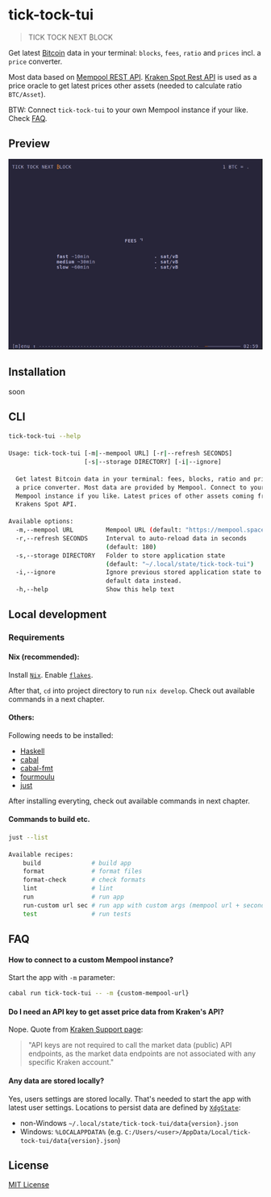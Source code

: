 # tick-tock-tui

> TICK TOCK NEXT ₿LOCK

Get latest [Bitcoin](https://bitcoin.org) data in your terminal: `blocks`, `fees`, `ratio` and `prices` incl. a `price` converter.

Most data based on [Mempool REST API](https://mempool.space/docs/api/rest). [Kraken Spot Rest API](https://docs.kraken.com/api/docs/rest-api/get-ticker-information) is used as a price oracle to get latest prices other assets (needed to calculate ratio `BTC/Asset`).

BTW: Connect `tick-tock-tui` to your own Mempool instance if your like. Check [FAQ](./#faq).

## Preview

<a href="demo/tick-tock-demo.gif">
  <img alt="preview" src="demo/tick-tock-demo.gif" />
</a>


## Installation

soon


## CLI

```sh
tick-tock-tui --help

Usage: tick-tock-tui [-m|--mempool URL] [-r|--refresh SECONDS]
                     [-s|--storage DIRECTORY] [-i|--ignore]

  Get latest Bitcoin data in your terminal: fees, blocks, ratio and prices incl.
  a price converter. Most data are provided by Mempool. Connect to your own
  Mempool instance if you like. Latest prices of other assets coming from
  Krakens Spot API.

Available options:
  -m,--mempool URL         Mempool URL (default: "https://mempool.space")
  -r,--refresh SECONDS     Interval to auto-reload data in seconds
                           (default: 180)
  -s,--storage DIRECTORY   Folder to store application state
                           (default: "~/.local/state/tick-tock-tui")
  -i,--ignore              Ignore previous stored application state to use
                           default data instead.
  -h,--help                Show this help text
```

## Local development

### Requirements

#### Nix (recommended):

Install [`Nix`](https://zero-to-nix.com/start/install). Enable [`flakes`](https://zero-to-nix.com/concepts/flakes).

After that, `cd` into project directory to run `nix develop`. Check out available commands in a next chapter.

#### Others:

Following needs to be installed:

- [Haskell](https://www.haskell.org)
- [cabal](https://cabal.readthedocs.io)
- [cabal-fmt](https://github.com/phadej/cabal-fmt)
- [fourmoulu](https://github.com/fourmolu/fourmolu)
- [just](https://just.systems)

After installing everyting, check out available commands in next chapter.

#### Commands to build etc.

```sh
just --list

Available recipes:
    build              # build app
    format             # format files
    format-check       # check formats
    lint               # lint
    run                # run app
    run-custom url sec # run app with custom args (mempool url + seconds to refresh data)
    test               # run tests
```

## FAQ

#### How to connect to a custom Mempool instance?

Start the app with `-m` parameter:
```sh
cabal run tick-tock-tui -- -m {custom-mempool-url}
```

#### Do I need an API key to get asset price data from Kraken's API?

Nope. Quote from [Kraken Support page](https://support.kraken.com/hc/en-us/articles/360000919966-How-to-create-an-API-key):

> "API keys are not required to call the market data (public) API endpoints, as the market data endpoints are not associated with any specific Kraken account."

#### Any data are stored locally?

Yes, users settings are stored locally. That's needed to start the app with latest user settings. Locations to persist data are defined by [`XdgState`](https://hackage.haskell.org/package/directory/docs/System-Directory.html#v:XdgState):
- non-Windows `~/.local/state/tick-tock-tui/data{version}.json`
- Windows: `%LOCALAPPDATA%` (e.g. `C:/Users/<user>/AppData/Local/tick-tock-tui/data{version}.json`)

## License

[MIT License](./LICENSE)
